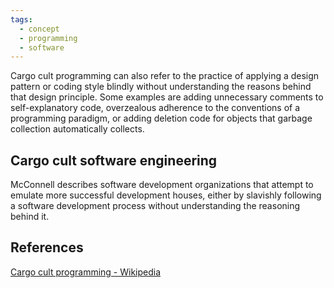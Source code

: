 ```yaml
---
tags:
  - concept
  - programming
  - software
---
```

Cargo cult programming can also refer to the practice of applying a design pattern or coding style blindly without understanding the reasons behind that design principle. Some examples are adding unnecessary comments to self-explanatory code, overzealous adherence to the conventions of a programming paradigm, or adding deletion code for objects that garbage collection automatically collects.

## Cargo cult software engineering
McConnell describes software development organizations that attempt to emulate more successful development houses, either by slavishly following a software development process without understanding the reasoning behind it.


## References
[Cargo cult programming - Wikipedia](https://en.wikipedia.org/wiki/Cargo_cult_programming)
